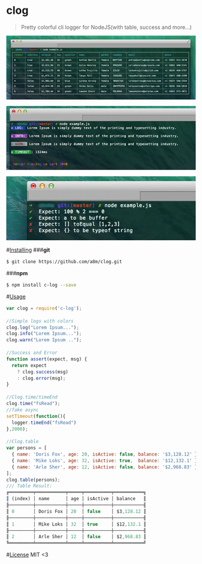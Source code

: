 clog
====
> Pretty colorful cli logger for NodeJS(with table, success and more...) 

![Screenshot](https://raw.githubusercontent.com/a8m/clog/master/screenshot/table.jpg)

![Screenshot](https://raw.githubusercontent.com/a8m/clog/master/screenshot/logs.jpg)

![Screenshot](https://raw.githubusercontent.com/a8m/clog/master/screenshot/expections.jpg)

#[Installing](#installing)
###**git**
```bash
$ git clone https://github.com/a8m/clog.git
```
###**npm**
```bash
$ npm install c-log --save
```

#[Usage](#usage)
```js
var clog = require('c-log');

//Simple logs with colors
clog.log("Lorem Ipsum...");
clog.info("Lorem Ipsum...");
clog.warn("Lorem Ipsum ..");

//Success and Error
function assert(expect, msg) {
  return expect 
    ? clog.success(msg) 
    : clog.error(msg);
}

//Clog.time/timeEnd
clog.time("fsRead");
//fake async
setTimeout(function(){
  logger.timeEnd("fsRead")
},2000);

//Clog.table
var persons = [
  { name: 'Doris Fox', age: 20, isActive: false, balance: '$3,128.12' },
  { name: 'Mike Loks', age: 32, isActive: true,  balance: '$12,132.1' },
  { name: 'Arle Sher', age: 12, isActive: false, balance: '$2,968.83' }
];
clog.table(persons);
/// Table Result:
╔═════════╤═══════════╤═════╤══════════╤═══════════╗
║ (index) │ name      │ age │ isActive │ balance   ║
╟─────────┼───────────┼─────┼──────────┼───────────╢
║ 0       │ Doris Fox │ 20  │ false    │ $3,128.12 ║
╟─────────┼───────────┼─────┼──────────┼───────────╢
║ 1       │ Mike Loks │ 32  │ true     │ $12,132.1 ║
╟─────────┼───────────┼─────┼──────────┼───────────╢
║ 2       │ Arle Sher │ 12  │ false    │ $2,968.83 ║
╚═════════╧═══════════╧═════╧══════════╧═══════════╝
```
#[License](#license)
MIT <3
